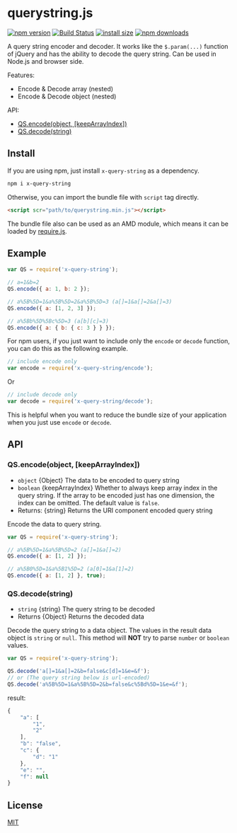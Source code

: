 # querystring.js

[![npm version](https://img.shields.io/npm/v/x-query-string.svg)](https://www.npmjs.com/package/x-query-string)
[![Build Status](https://travis-ci.org/john-yuan/querystring.js.svg?branch=master)](https://travis-ci.org/john-yuan/querystring.js)
[![install size](https://packagephobia.now.sh/badge?p=x-query-string)](https://packagephobia.now.sh/result?p=x-query-string)
[![npm downloads](https://img.shields.io/npm/dm/x-query-string.svg)](http://npm-stat.com/charts.html?package=x-query-string)

A query string encoder and decoder. It works like the `$.param(...)` function of jQuery and has the ability to decode the query string. Can be used in Node.js and browser side.

Features:

* Encode & Decode array (nested)
* Encode & Decode object (nested)

API:

* [QS.encode(object, [keepArrayIndex])](#qsencodeobject-keeparrayindex)
* [QS.decode(string)](#qsdecodestring)

## Install

If you are using npm, just install `x-query-string` as a dependency.

```bash
npm i x-query-string
```

Otherwise, you can import the bundle file with `script` tag directly.

```html
<script scr="path/to/querystring.min.js"></script>
```

The bundle file also can be used as an AMD module, which means it can be loaded by [require.js](https://requirejs.org/).

## Example

```js
var QS = require('x-query-string');

// a=1&b=2
QS.encode({ a: 1, b: 2 });

// a%5B%5D=1&a%5B%5D=2&a%5B%5D=3 (a[]=1&a[]=2&a[]=3)
QS.encode({ a: [1, 2, 3] });

// a%5Bb%5D%5Bc%5D=3 (a[b][c]=3)
QS.encode({ a: { b: { c: 3 } } });
```

For npm users, if you just want to include only the `encode` or `decode` function, you can do this as the following example.

```js
// include encode only
var encode = require('x-query-string/encode');
```

Or

```js
// include decode only
var decode = require('x-query-string/decode');
```

This is helpful when you want to reduce the bundle size of your application when you just use `encode` or `decode`.

## API

### QS.encode(object, [keepArrayIndex])

* `object` {Object} The data to be encoded to query string
* `boolean` {keepArrayIndex} Whether to always keep array index in the query string. If the array to be encoded just has one dimension, the index can be omitted. The default value is `false`.
* Returns: {string} Returns the URI component encoded query string

Encode the data to query string.

```js
var QS = require('x-query-string');

// a%5B%5D=1&a%5B%5D=2 (a[]=1&a[]=2)
QS.encode({ a: [1, 2] });

// a%5B0%5D=1&a%5B1%5D=2 (a[0]=1&a[1]=2)
QS.encode({ a: [1, 2] }, true);
```

### QS.decode(string)

* `string` {string} The query string to be decoded
* Returns {Object} Returns the decoded data

Decode the query string to a data object. The values in the result data object is `string` or `null`. This method will **NOT** try to parse `number` or `boolean` values.

```js
var QS = require('x-query-string');

QS.decode('a[]=1&a[]=2&b=false&c[d]=1&e=&f');
// or (The query string below is url-encoded)
QS.decode('a%5B%5D=1&a%5B%5D=2&b=false&c%5Bd%5D=1&e=&f');
```

result:

```js
{
    "a": [
        "1",
        "2"
    ],
    "b": "false",
    "c": {
        "d": "1"
    },
    "e": "",
    "f": null
}
```

## License

[MIT](./LICENSE "MIT")

